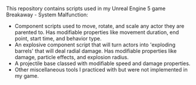 This repository contains scripts used in my Unreal Engine 5 game Breakaway - System Malfunction:
- Component scripts used to move, rotate, and scale any actor they are parented to. Has modifiable properties like movement duration, end point, start time, and behavior type.
- An explosive component script that will turn actors into 'exploding barrels' that will deal radial damage. Has modifiable properties like damage, particle effects, and explosion radius.
- A projectile base classed with modifiable speed and damage properties.
- Other miscellaneous tools I practiced with but were not implemented in my game.
